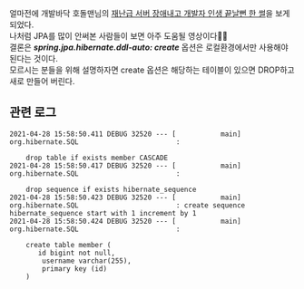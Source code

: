 얼마전에 개발바닥 호돌맨님의 [재난급 서버 장애내고 개발자 인생 끝날뻔 한 썰](https://youtu.be/SWZcrdmmLEU)을 보게 되었다.    
나처럼 JPA를 많이 안써본 사람들이 보면 아주 도움될 영상이다🤣🤣   
결론은 ***spring.jpa.hibernate.ddl-auto: create*** 옵션은 로컬환경에서만 사용해야 된다는 것이다.   
모르시는 분들을 위해 설명하자면 create 옵션은 해당하는 테이블이 있으면 DROP하고 새로 만들어 버린다.   

## 관련 로그
```
2021-04-28 15:58:50.411 DEBUG 32520 --- [           main] org.hibernate.SQL                        : 
    
    drop table if exists member CASCADE 
2021-04-28 15:58:50.417 DEBUG 32520 --- [           main] org.hibernate.SQL                        : 
    
    drop sequence if exists hibernate_sequence
2021-04-28 15:58:50.423 DEBUG 32520 --- [           main] org.hibernate.SQL                        : create sequence hibernate_sequence start with 1 increment by 1
2021-04-28 15:58:50.424 DEBUG 32520 --- [           main] org.hibernate.SQL                        : 
    
    create table member (
       id bigint not null,
        username varchar(255),
        primary key (id)
    )
```
